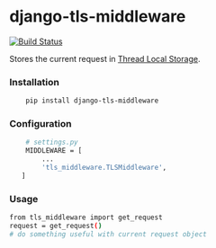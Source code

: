 # django-tls-middleware
[![Build Status](https://travis-ci.org/sekomy/django-tls-middleware.svg?branch=master)](https://travis-ci.org/sekomy/django-tls-middleware)

Stores the current request in [Thread Local Storage](https://en.wikipedia.org/wiki/Thread-local_storage).
### Installation
```bash
    pip install django-tls-middleware
```

### Configuration
```bash
    # settings.py
    MIDDLEWARE = [
        ...
        'tls_middleware.TLSMiddleware',
   ]
```

### Usage
```bash
from tls_middleware import get_request
request = get_request()
# do something useful with current request object
```
